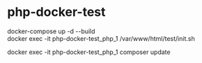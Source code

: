 # php-docker-test

docker-compose up -d --build  
docker exec -it php-docker-test_php_1 /var/www/html/test/init.sh  

    
docker exec -it php-docker-test_php_1 composer update
